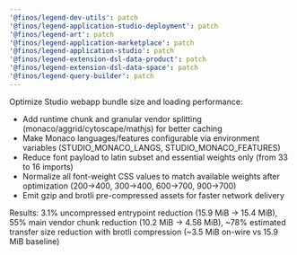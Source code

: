 ```yaml
---
'@finos/legend-dev-utils': patch
'@finos/legend-application-studio-deployment': patch
'@finos/legend-art': patch
'@finos/legend-application-marketplace': patch
'@finos/legend-application-studio': patch
'@finos/legend-extension-dsl-data-product': patch
'@finos/legend-extension-dsl-data-space': patch
'@finos/legend-query-builder': patch
---
```


Optimize Studio webapp bundle size and loading performance:

- Add runtime chunk and granular vendor splitting (monaco/aggrid/cytoscape/mathjs) for better caching
- Make Monaco languages/features configurable via environment variables (STUDIO_MONACO_LANGS, STUDIO_MONACO_FEATURES)
- Reduce font payload to latin subset and essential weights only (from 33 to 16 imports)
- Normalize all font-weight CSS values to match available weights after optimization (200→400, 300→400, 600→700, 900→700)
- Emit gzip and brotli pre-compressed assets for faster network delivery

Results: 3.1% uncompressed entrypoint reduction (15.9 MiB → 15.4 MiB), 55% main vendor chunk reduction (10.2 MiB → 4.56 MiB), ~78% estimated transfer size reduction with brotli compression (~3.5 MiB on-wire vs 15.9 MiB baseline)
